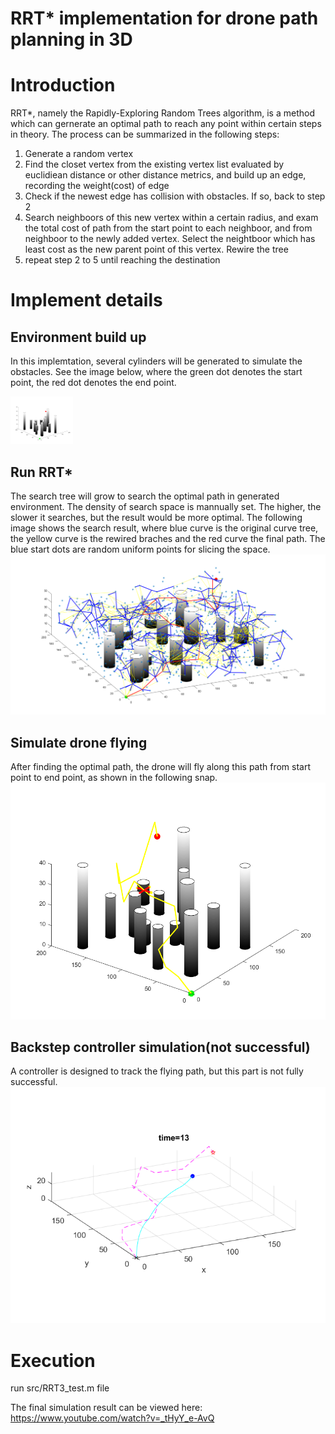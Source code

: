 # RRT* implementation for drone path planning in 3D

# Introduction
RRT*, namely the Rapidly-Exploring Random Trees algorithm, is a method which can gernerate an optimal path to reach any point within certain steps in theory. The process can be summarized in the following steps:
  1. Generate a random vertex
  2. Find the closet vertex from the existing vertex list evaluated by euclidiean distance or other distance metrics, and build up an edge, recording the weight(cost) of edge
  3. Check if the newest edge has collision with obstacles. If so, back to step 2
  4. Search neighboors of this new vertex within a certain radius, and exam the total cost of path from the start point to each neighboor, and from neighboor to the newly added vertex. Select the neightboor which has least cost as the new parent point of this vertex. Rewire the tree
  5. repeat step 2 to 5 until reaching the destination

# Implement details
## Environment build up
In this implemtation, several cylinders will be generated to simulate the obstacles. See the image below, where the green dot denotes the start point, the red dot denotes the end point. 
<!-- ![Simulated environment](image/map.png?raw=true "Simulated environment")
 -->
<img src="image/map.png" width='100'>

## Run RRT* 
The search tree will grow to search the optimal path in generated environment. The density of search space is mannually set. The higher, the slower it searches, but the result would be more optimal. The following image shows the search result, where blue curve is the original curve tree, the yellow curve is the rewired braches and the red curve the final path. The blue start dots are random uniform points for slicing the space.
![Search result](image/trajectory.png?raw=true "Search result")

## Simulate drone flying
After finding the optimal path, the drone will fly along this path from start point to end point, as shown in the following snap.
![Drone simulation](image/simulation.png?raw=true "Drone simulation")

## Backstep controller simulation(not successful)
A controller is designed to track the flying path, but this part is not fully successful. 
![Track](image/tracking.png?raw=true "Track")

# Execution
run src/RRT3_test.m file

The final simulation result can be viewed here: https://www.youtube.com/watch?v=_tHyY_e-AvQ
